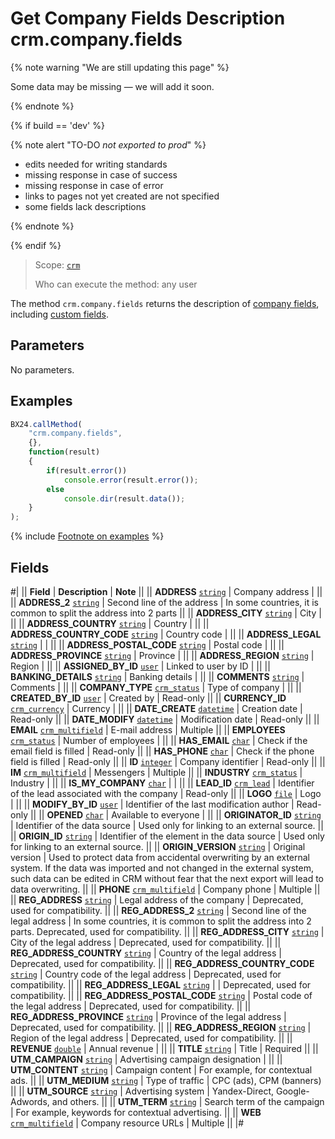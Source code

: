 # Get Company Fields Description crm.company.fields

{% note warning "We are still updating this page" %}

Some data may be missing — we will add it soon.

{% endnote %}

{% if build == 'dev' %}

{% note alert "TO-DO _not exported to prod_" %}

- edits needed for writing standards
- missing response in case of success
- missing response in case of error
- links to pages not yet created are not specified
- some fields lack descriptions

{% endnote %}

{% endif %}

> Scope: [`crm`](../../scopes/permissions.md)
>
> Who can execute the method: any user

The method `crm.company.fields` returns the description of [company fields](./crm-company-add.md), including [custom fields](./userfields/crm-company-userfield-add.md).

## Parameters

No parameters.

## Examples

```js
BX24.callMethod(
    "crm.company.fields",
    {},
    function(result)
    {
        if(result.error())
            console.error(result.error());
        else
            console.dir(result.data());
    }
);
```

{% include [Footnote on examples](../../../_includes/examples.md) %}

## Fields

#|
|| **Field** | **Description** | **Note** ||
|| **ADDRESS**
[`string`](../../data-types.md) | Company address | ||
|| **ADDRESS_2**
[`string`](../../data-types.md) | Second line of the address | In some countries, it is common to split the address into 2 parts ||
|| **ADDRESS_CITY**
[`string`](../../data-types.md) | City | ||
|| **ADDRESS_COUNTRY**
[`string`](../../data-types.md) | Country | ||
|| **ADDRESS_COUNTRY_CODE**
[`string`](../../data-types.md) | Country code | ||
|| **ADDRESS_LEGAL**
[`string`](../../data-types.md) | | ||
|| **ADDRESS_POSTAL_CODE**
[`string`](../../data-types.md) | Postal code | ||
|| **ADDRESS_PROVINCE**
[`string`](../../data-types.md) | Province | ||
|| **ADDRESS_REGION**
[`string`](../../data-types.md) | Region | ||
|| **ASSIGNED_BY_ID**
[`user`](../../data-types.md) | Linked to user by ID | ||
|| **BANKING_DETAILS**
[`string`](../../data-types.md) | Banking details | ||
|| **COMMENTS**
[`string`](../../data-types.md) | Comments | ||
|| **COMPANY_TYPE**
[`crm_status`](../../data-types.md) | Type of company | ||
|| **CREATED_BY_ID**
[`user`](../../data-types.md) | Created by | Read-only ||
|| **CURRENCY_ID**
[`crm_currency`](../../data-types.md) | Currency | ||
|| **DATE_CREATE**
[`datetime`](../../data-types.md) | Creation date | Read-only ||
|| **DATE_MODIFY**
[`datetime`](../../data-types.md) | Modification date | Read-only ||
|| **EMAIL**
[`crm_multifield`](../../data-types.md) | E-mail address | Multiple ||
|| **EMPLOYEES**
[`crm_status`](../../data-types.md) | Number of employees | ||
|| **HAS_EMAIL**
[`char`](../../data-types.md) | Check if the email field is filled | Read-only ||
|| **HAS_PHONE**
[`char`](../../data-types.md) | Check if the phone field is filled | Read-only ||
|| **ID**
[`integer`](../../data-types.md) | Company identifier | Read-only ||
|| **IM**
[`crm_multifield`](../../data-types.md) | Messengers | Multiple ||
|| **INDUSTRY**
[`crm_status`](../../data-types.md) | Industry | ||
|| **IS_MY_COMPANY**
[`char`](../../data-types.md) | | ||
|| **LEAD_ID**
[`crm_lead`](../../data-types.md) | Identifier of the lead associated with the company | Read-only ||
|| **LOGO**
[`file`](../../data-types.md) | Logo | ||
|| **MODIFY_BY_ID**
[`user`](../../data-types.md) | Identifier of the last modification author | Read-only ||
|| **OPENED**
[`char`](../../data-types.md) | Available to everyone | ||
|| **ORIGINATOR_ID**
[`string`](../../data-types.md) | Identifier of the data source | Used only for linking to an external source. ||
|| **ORIGIN_ID**
[`string`](../../data-types.md) | Identifier of the element in the data source | Used only for linking to an external source. ||
|| **ORIGIN_VERSION**
[`string`](../../data-types.md) | Original version | Used to protect data from accidental overwriting by an external system. If the data was imported and not changed in the external system, such data can be edited in CRM without fear that the next export will lead to data overwriting. ||
|| **PHONE**
[`crm_multifield`](../../data-types.md) | Company phone | Multiple ||
|| **REG_ADDRESS**
[`string`](../../data-types.md) | Legal address of the company | Deprecated, used for compatibility. ||
|| **REG_ADDRESS_2**
[`string`](../../data-types.md) | Second line of the legal address | In some countries, it is common to split the address into 2 parts. Deprecated, used for compatibility. ||
|| **REG_ADDRESS_CITY**
[`string`](../../data-types.md) | City of the legal address | Deprecated, used for compatibility. ||
|| **REG_ADDRESS_COUNTRY**
[`string`](../../data-types.md) | Country of the legal address | Deprecated, used for compatibility. ||
|| **REG_ADDRESS_COUNTRY_CODE**
[`string`](../../data-types.md) | Country code of the legal address | Deprecated, used for compatibility. ||
|| **REG_ADDRESS_LEGAL**
[`string`](../../data-types.md) | | Deprecated, used for compatibility. ||
|| **REG_ADDRESS_POSTAL_CODE**
[`string`](../../data-types.md) | Postal code of the legal address | Deprecated, used for compatibility. ||
|| **REG_ADDRESS_PROVINCE**
[`string`](../../data-types.md) | Province of the legal address | Deprecated, used for compatibility. ||
|| **REG_ADDRESS_REGION**
[`string`](../../data-types.md) | Region of the legal address | Deprecated, used for compatibility. ||
|| **REVENUE**
[`double`](../../data-types.md) | Annual revenue | ||
|| **TITLE**
[`string`](../../data-types.md) | Title | Required ||
|| **UTM_CAMPAIGN**
[`string`](../../data-types.md) | Advertising campaign designation | ||
|| **UTM_CONTENT**
[`string`](../../data-types.md) | Campaign content | For example, for contextual ads. ||
|| **UTM_MEDIUM**
[`string`](../../data-types.md) | Type of traffic | CPC (ads), CPM (banners) ||
|| **UTM_SOURCE**
[`string`](../../data-types.md) | Advertising system | Yandex-Direct, Google-Adwords, and others. ||
|| **UTM_TERM**
[`string`](../../data-types.md) | Search term of the campaign | For example, keywords for contextual advertising. ||
|| **WEB**
[`crm_multifield`](../../data-types.md) | Company resource URLs | Multiple ||
|#